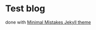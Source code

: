 # Test blog
done with [Minimal Mistakes Jekyll theme](https://mmistakes.github.io/minimal-mistakes/)